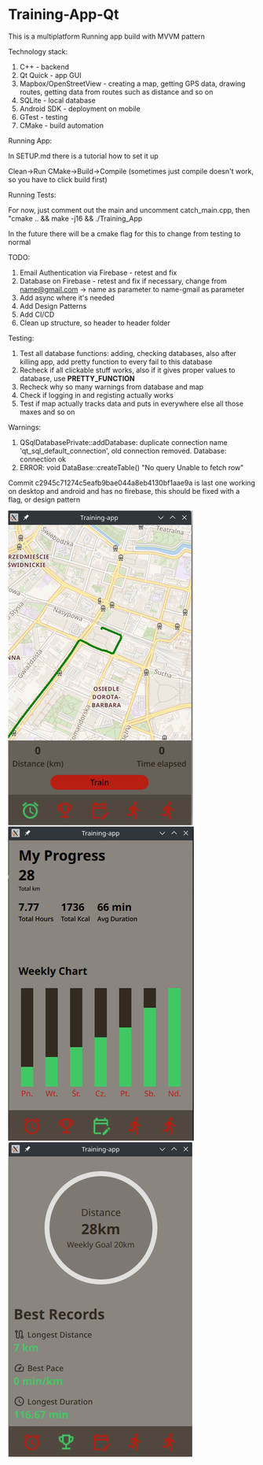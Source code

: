 # Training-App-Qt

This is a multiplatform Running app build with MVVM pattern

Technology stack:

1. C++ - backend
2. Qt Quick - app GUI
3. Mapbox/OpenStreetView - creating a map, getting GPS data, drawing routes, getting data from routes such as distance and so on
4. SQLite - local database
5. Android SDK - deployment on mobile
6. GTest - testing
7. CMake - build automation


Running App:

In SETUP.md there is a tutorial how to set it up

Clean->Run CMake->Build->Compile (sometimes just compile doesn't work, so you have to click build first)


Running Tests:

For now, just comment out the main and uncomment catch_main.cpp, then "cmake .. && make -j16 && ./Training_App

In the future there will be a cmake flag for this to change from testing to normal


TODO:
1. Email Authentication via Firebase - retest and fix
2. Database on Firebase - retest and fix if necessary, change from name@gmail.com -> name as parameter to name-gmail as parameter
3. Add async where it's needed
4. Add Design Patterns 
5. Add CI/CD
6. Clean up structure, so header to header folder



Testing:
1. Test all database functions: adding, checking databases, also after killing app, add pretty function to every fail to this database
2. Recheck if all clickable stuff works, also if it gives proper values to database, use __PRETTY_FUNCTION__
3. Recheck why so many warnings from database and map
4. Check if logging in and registing actually works
5. Test if map actually tracks data and puts in everywhere else all those maxes and so on


Warnings:
1. QSqlDatabasePrivate::addDatabase: duplicate connection name 'qt_sql_default_connection', old connection removed.
Database: connection ok
2. ERROR:  void DataBase::createTable() "No query Unable to fetch row"




Commit c2945c71274c5eafb9bae044a8eb4130bf1aae9a is last one working on desktop and android and has no firebase, this should be fixed with a flag, or design pattern

![Getting Started](images/map-image.png)
![Getting Started](images/progress-image.png)
![Getting Started](images/stats-image.png)